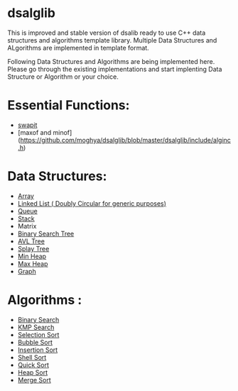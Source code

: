 # dsalglib
This is improved and stable version of dsalib ready to use C++ data structures and algorithms template library.
Multiple Data Structures and ALgorithms are implemented in template format.

Following Data Structures and Algorithms are being implemented here. Please go through the existing implementations and start implenting Data Structure or Algorithm or your choice.

# Essential Functions:

- [swapit](https://github.com/moghya/dsalglib/blob/master/dsalglib/include/alginc.h)
- [maxof and minof] (https://github.com/moghya/dsalglib/blob/master/dsalglib/include/alginc.h)

# Data Structures:

- [Array](http://moghya.me/dsalglib/de/db4/classdsa_1_1array.html)
- [Linked List ( Doubly Circular for generic purposes) ](http://moghya.me/dsalglib/d1/dea/classdsa_1_1linklist.html)
- [Queue](http://moghya.me/dsalglib/dc/d3c/classdsa_1_1queue.html)
- [Stack](http://moghya.me/dsalglib/da/d97/classdsa_1_1stack.html)
- Matrix
- [Binary Search Tree](http://moghya.me/dsalglib/d5/d72/classdsa_1_1bstree.html)
- [AVL Tree](http://moghya.me/dsalglib/d7/de3/classdsa_1_1avltree.html)
- [Splay Tree](http://moghya.me/dsalglib/d8/de3/classdsa_1_1splaytree.html)
- [Min Heap](http://moghya.me/dsalglib/d5/d9a/classdsa_1_1minheap.html)
- [Max Heap](http://moghya.me/dsalglib/d5/d9a/classdsa_1_1maxheap.html)
- [Graph](http://moghya.me/dsalglib/d6/df3/graph_8h.html)

# Algorithms :

- [Binary Search](http://moghya.me/dsalglib/de/d94/namespacedsa.html#a57cd558b7dba2595786b4e06e4e3110a)
- [KMP Search](http://moghya.me/dsalglib/de/d94/namespacedsa.html#ac631850b97fd5d4f9e44bae038d1a4d1)
- [Selection Sort](http://moghya.me/dsalglib/de/d94/namespacedsa.html#ae14e88094014abbeef1509a14210683d)
- [Bubble Sort](http://moghya.me/dsalglib/de/d94/namespacedsa.html#a191cb92b47c09b5d83061967971711a3)
- [Insertion Sort](http://moghya.me/dsalglib/de/d94/namespacedsa.html#a41ed7142d1ce6e29e12cdf4456314d53)
- [Shell Sort](http://moghya.me/dsalglib/de/d94/namespacedsa.html#ac8246a9c7803dedba0a2531529ac2104)
- [Quick Sort](http://moghya.me/dsalglib/de/d94/namespacedsa.html#a0d142b52ca481166670c3f7d9946b6e5)
- [Heap Sort](http://moghya.me/dsalglib/de/d94/namespacedsa.html#a92ab85f4ebb648df70b7c2db6a0405df)
- [Merge Sort](http://moghya.me/dsalglib/de/d94/namespacedsa.html#a053231304c8705306091282b2012fed5)

